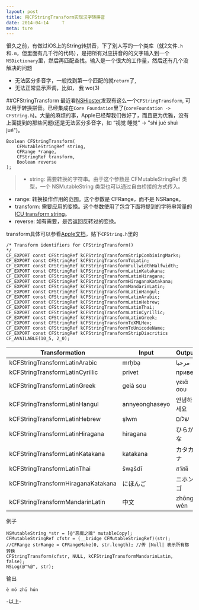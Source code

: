 ```yaml
---
layout: post
title: 用CFStringTransform实现汉字转拼音
date: 2014-04-14     T
meta: ture
---
```


很久之前，有做过iOS上的String转拼音，下了别人写的一个类库（就2文件` .h `和` .m `，但里面有几千行的代码），是把所有对应拼音的的文字输入到一个`NSDictionary`里，然后再匹配查找。输入是一个很大的工作量，然后还有几个没解决的问题  

* 无法区分多音字，一般找到第一个匹配的就`return`了,
* 无法正常显示声调，比如， 我 wo(3)

##CFString​Transform
最近看[NSHipster](http://nshipster.cn/cfstringtransform/)发现有这么一个`CFString​Transform`, 可以用于转换拼音。已经集成在` Core Foundation `里了(`coreFoundation -> CFString.h`)。大量的麻烦的事，Apple已经帮我们做好了，而且更为优雅，没有上面提到的那些问题(还是无法区分多音字，如 “视觉 睡觉” -> "shì jué shuì jué")。

```objc
Boolean CFStringTransform(
	CFMutableStringRef string, 
	CFRange *range, 
	CFStringRef transform, 
	Boolean reverse
);
```

>* string: 需要转换的字符串。由于这个参数是 CFMutableStringRef 类型，一个 NSMutableString 类型也可以通过自由桥接的方式传入。
* range: 转换操作作用的范围。这个参数是 CFRange，而不是 NSRange。
* transform: 需要应用的变换。这个参数使用了包含下面将提到的字符串常量的 [ICU transform string](http://userguide.icu-project.org/transforms/general)。
* reverse: 如有需要，是否返回反转过的变换。


transform具体可以参看[Apple文档](https://developer.apple.com/library/mac/documentation/corefoundation/Reference/CFMutableStringRef/Reference/reference.html#jumpTo_22)，贴下`CFString.h`里的 

```objc
/* Transform identifiers for CFStringTransform()
*/
CF_EXPORT const CFStringRef kCFStringTransformStripCombiningMarks;
CF_EXPORT const CFStringRef kCFStringTransformToLatin;
CF_EXPORT const CFStringRef kCFStringTransformFullwidthHalfwidth;
CF_EXPORT const CFStringRef kCFStringTransformLatinKatakana;
CF_EXPORT const CFStringRef kCFStringTransformLatinHiragana;
CF_EXPORT const CFStringRef kCFStringTransformHiraganaKatakana;
CF_EXPORT const CFStringRef kCFStringTransformMandarinLatin;
CF_EXPORT const CFStringRef kCFStringTransformLatinHangul;
CF_EXPORT const CFStringRef kCFStringTransformLatinArabic;
CF_EXPORT const CFStringRef kCFStringTransformLatinHebrew;
CF_EXPORT const CFStringRef kCFStringTransformLatinThai;
CF_EXPORT const CFStringRef kCFStringTransformLatinCyrillic;
CF_EXPORT const CFStringRef kCFStringTransformLatinGreek;
CF_EXPORT const CFStringRef kCFStringTransformToXMLHex;
CF_EXPORT const CFStringRef kCFStringTransformToUnicodeName;
CF_EXPORT const CFStringRef kCFStringTransformStripDiacritics CF_AVAILABLE(10_5, 2_0);
```

Transformation        			  	| Input           | Output
-----------------------------------|-----------------|--------
kCFStringTransformLatinArabic 	  	| mrḥbạ           | مرحبا 
kCFStringTransformLatinCyrillic  	| privet          | привет
kCFStringTransformLatinGreek 	  	| geiá sou        | γειά σου
kCFStringTransformLatinHangul	  	| annyeonghaseyo  | 안녕하세요
kCFStringTransformLatinHebrew	  	| şlwm            | שלום
kCFStringTransformLatinHiragana		| hiragana        | ひらがな
kCFStringTransformLatinKatakana		| katakana        | カタカナ
kCFStringTransformLatinThai		  	| s̄wạs̄dī          | สวัสดี
kCFStringTransformHiraganaKatakana	| にほんご         | ニホンゴ
kCFStringTransformMandarinLatin		| 中文		      | zhōng wén

例子  

```objc
NSMutableString *str = [@"恶魔之魂" mutableCopy];
CFMutableStringRef cfstr = (__bridge CFMutableStringRef)(str);
//CFRange strRange = CFRangeMake(0, str.length); //传 |Null| 表示所有都转换
CFStringTransform(cfstr, NULL, kCFStringTransformMandarinLatin, false);
NSLog(@"%@", str);
```

输出

```
è mó zhī hún
```




-以上-
